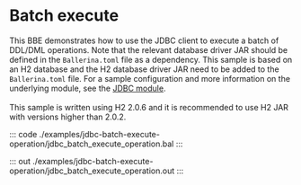 # Batch execute

This BBE demonstrates how to use the JDBC client to execute a batch of
DDL/DML operations. Note that the relevant database driver JAR
should be defined in the `Ballerina.toml` file as a dependency. 
This sample is based on an H2 database and the H2 database driver JAR need to be added to the `Ballerina.toml` file.
For a sample configuration and more information on the underlying module, see the [JDBC module](https://docs.central.ballerina.io/ballerinax/java.jdbc/latest/).<br><br>
This sample is written using H2 2.0.6 and it is recommended to use H2 JAR with versions higher than 2.0.2.

::: code ./examples/jdbc-batch-execute-operation/jdbc_batch_execute_operation.bal :::

::: out ./examples/jdbc-batch-execute-operation/jdbc_batch_execute_operation.out :::